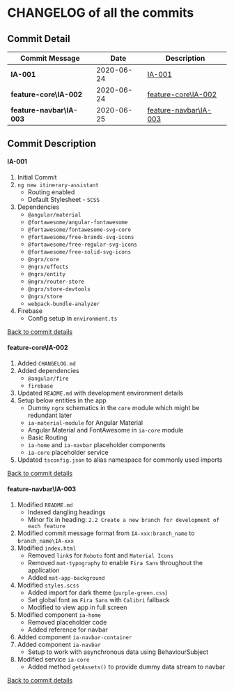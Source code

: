 # CHANGELOG of all the commits



## Commit Detail

| Commit Message            | Date       | Description                                     |
| ------------------------- | ---------- | ----------------------------------------------- |
| **IA-001**                | 2020-06-24 | [IA-001](#ia-001)                               |
| **feature-core\IA-002**   | 2020-06-24 | [feature-core\IA-002](#feature-core\ia-002)     |
| **feature-navbar\IA-003** | 2020-06-25 | [feature-navbar\IA-003](#feature-navbar\ia-003) |

## Commit Description

#### IA-001

1. Initial Commit
2. `ng new itinerary-assistant`
   - Routing enabled
   - Default Stylesheet - `SCSS`
3. Dependencies
   - `@angular/material`
   - `@fortawesome/angular-fontawesome`
   - `@fortawesome/fontawesome-svg-core`
   - `@fortawesome/free-brands-svg-icons`
   - `@fortawesome/free-regular-svg-icons`
   - `@fortawesome/free-solid-svg-icons`
   - `@ngrx/core`
   - `@ngrx/effects`
   - `@ngrx/entity`
   - `@ngrx/router-store`
   - `@ngrx/store-devtools`
   - `@ngrx/store`
   - `webpack-bundle-analyzer`
4. Firebase
   - Config setup in `environment.ts`

[Back to commit details](#commit-detail)

#### feature-core\IA-002

1. Added `CHANGELOG.md`
2. Added dependencies
   - `@angular/fire`
   - `firebase`
3. Updated `README.md` with development environment details
4. Setup below entities in the app
   -  Dummy `ngrx` schematics in the `core` module which might be redundant later
   -  `ia-material-module` for Angular Material
   -  Angular Material and FontAwesome in `ia-core` module
   -  Basic Routing
   -  `ia-home` and `ia-navbar` placeholder components
   -  `ia-core` placeholder service
8. Updated `tsconfig.json` to alias namespace for commonly used imports

[Back to commit details](#commit-detail)

#### feature-navbar\IA-003

1. Modified `README.md`
   - Indexed dangling headings
   - Minor fix in heading: `2.2 Create a new branch for development of each feature`
2. Modified commit message format from `IA-xxx:branch_name` to `branch_name\IA-xxx`
3. Modified `index.html`
   - Removed `link`s for `Roboto` font and `Material Icons`
   - Removed `mat-typography` to enable `Fira Sans` throughout the application
   - Added `mat-app-background`
4. Modified `styles.scss`
   - Added import for dark theme (`purple-green.css`)
   - Set global font as `Fira Sans` with `Calibri` fallback
   - Modified to view app in full screen
5. Modified component `ia-home`
   - Removed placeholder code
   - Added reference for navbar
6. Added component `ia-navbar-container`
7. Added component `ia-navbar`
   - Setup to work with asynchronous data using BehaviourSubject
8. Modified service `ia-core`
   - Added method `getAssets()` to provide dummy data stream to navbar

[Back to commit details](#commit-detail)

